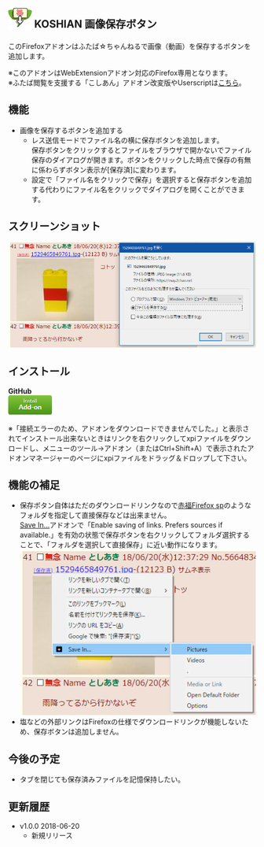 ## <sub><img src="/koshian_image_save_button/icons/icon-48.png"></sub> KOSHIAN 画像保存ボタン
このFirefoxアドオンはふたば☆ちゃんねるで画像（動画）を保存するボタンを追加します。  

※このアドオンはWebExtensionアドオン対応のFirefox専用となります。  
※ふたば閲覧を支援する「こしあん」アドオン改変版やUserscriptは[こちら](https://github.com/akoya-tomo/futaba_auto_reloader_K/wiki/)。  

## 機能
* 画像を保存するボタンを追加する
  - レス送信モードでファイル名の横に保存ボタンを追加します。  
    保存ボタンをクリックするとファイルをブラウザで開かないでファイル保存のダイアログが開きます。ボタンをクリックした時点で保存の有無に係わらずボタン表示が[保存済]に変わります。  
  - 設定で「ファイル名をクリックで保存」を選択すると保存ボタンを追加する代わりにファイル名をクリックでダイアログを開くことができます。  

## スクリーンショット
![スクリーンショット](/images/screenshot01.png "スクリーンショット")

## インストール
**GitHub**  
[![インストールボタン](/images/install_button.png "アドオンをインストール")](https://github.com/akoya-tomo/koshian_image_save_button/releases/download/v1.0.0/koshian_image_save_button-1.0.0-an.fx.xpi)

※「接続エラーのため、アドオンをダウンロードできませんでした。」と表示されてインストール出来ないときはリンクを右クリックしてxpiファイルをダウンロードし、メニューのツール→アドオン（またはCtrl+Shift+A）で表示されたアドオンマネージャーのページにxpiファイルをドラッグ＆ドロップして下さい。  

## 機能の補足
* 保存ボタン自体はただのダウンロードリンクなので[赤福Firefox sp](http://toshiakisp.github.io/akahuku-firefox-sp/)のようなフォルダを指定して直接保存などは出来ません。  
  [Save In…](https://addons.mozilla.org/en-US/firefox/addon/save-in/)アドオンで「Enable saving of links. Prefers sources if available.」を有効の状態で保存ボタンを右クリックしてフォルダ選択することで、「フォルダを選択して直接保存」に近い動作になります。  
![スクリーンショット](/images/screenshot02.png "スクリーンショット")
* 塩などの外部リンクはFirefoxの仕様でダウンロードリンクが機能しないため、保存ボタンは追加しません。  

## 今後の予定
* タブを閉じても保存済みファイルを記憶保持したい。  

## 更新履歴
* v1.0.0 2018-06-20
  - 新規リリース
